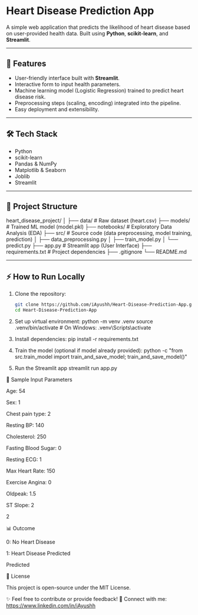 # Heart Disease Prediction App

A simple web application that predicts the likelihood of heart disease based on user-provided health data. Built using **Python**, **scikit-learn**, and **Streamlit**.

---

## 🚀 Features

- User-friendly interface built with **Streamlit**.
- Interactive form to input health parameters.
- Machine learning model (Logistic Regression) trained to predict heart disease risk.
- Preprocessing steps (scaling, encoding) integrated into the pipeline.
- Easy deployment and extensibility.

---

## 🛠️ Tech Stack

- Python
- scikit-learn
- Pandas & NumPy
- Matplotlib & Seaborn
- Joblib
- Streamlit

---

## 📁 Project Structure

heart_disease_project/
│
├── data/ # Raw dataset (heart.csv)
├── models/ # Trained ML model (model.pkl)
├── notebooks/ # Exploratory Data Analysis (EDA)
├── src/ # Source code (data preprocessing, model training, prediction)
│ ├── data_preprocessing.py
│ ├── train_model.py
│ └── predict.py
├── app.py # Streamlit app (User Interface)
├── requirements.txt # Project dependencies
├── .gitignore
└── README.md

---

## ⚡ How to Run Locally

1. Clone the repository:
   ```bash
   git clone https://github.com/iAyushh/Heart-Disease-Prediction-App.git
   cd Heart-Disease-Prediction-App

2. Set up virtual environment:
python -m venv .venv
source .venv/bin/activate    # On Windows: .venv\Scripts\activate

3. Install dependencies:
   pip install -r requirements.txt

4. Train the model (optional if model already provided):
   python -c "from src.train_model import train_and_save_model; train_and_save_model()"

5. Run the Streamlit app
   streamlit run app.py

🎯 Sample Input Parameters

Age: 54

Sex: 1

Chest pain type: 2

Resting BP: 140

Cholesterol: 250

Fasting Blood Sugar: 0

Resting ECG: 1

Max Heart Rate: 150

Exercise Angina: 0

Oldpeak: 1.5

ST Slope: 2

2


📊 Outcome

0: No Heart Disease

1: Heart Disease Predicted

Predicted

📄 License

This project is open-source under the MIT License.

✨ Feel free to contribute or provide feedback!
🚀 Connect with me: https://www.linkedin.com/in/iAyushh
